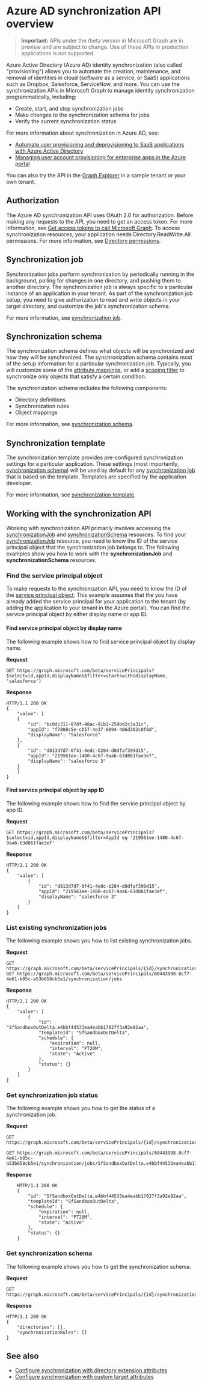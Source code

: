 # Azure AD synchronization API overview

> **Important:** APIs under the /beta version in Microsoft Graph are in preview and are subject to change. Use of these APIs in production applications is not supported.

Azure Active Directory (Azure AD) identity synchronization (also called "provisioning") allows you to automate the creation, maintenance, and removal of identities in cloud (software as a service, or SaaS) applications such as Dropbox, Salesforce, ServiceNow, and more. You can use the synchronization APIs in Microsoft Graph to manage identity synchronization programmatically, including:

- Create, start, and stop synchronization jobs
- Make changes to the synchronization schema for jobs
- Verify the current synchronization status 

For more information about synchronization in Azure AD, see:

* [Automate user provisioning and deprovisioning to SaaS applications with Azure Active Directory](https://docs.microsoft.com/en-us/azure/active-directory/active-directory-saas-app-provisioning)
* [Managing user account provisioning for enterprise apps in the Azure portal](https://docs.microsoft.com/en-us/azure/active-directory/active-directory-enterprise-apps-manage-provisioning)

You can also try the API in the [Graph Explorer](https://developer.microsoft.com/en-us/graph/graph-explorer) in a sample tenant or your own tenant.

## Authorization

The Azure AD synchronization API uses OAuth 2.0 for authorization. Before making any requests to the API, you need to get an access token. For more information, see [Get access tokens to call Microsoft Graph](https://developer.microsoft.com/en-us/graph/docs/concepts/auth_overview). To access synchronization resources, your application needs Directory.ReadWrite.All permissions. For more information, see [Directory permissions](../../../concepts/permissions_reference.md#directory-permissions).

## Synchronization job

Synchronization jobs perform synchronization by periodically running in the background, polling for changes in one directory, and pushing them to another directory. The synchronization job is always specific to a particular instance of an application in your tenant. As part of the synchronization job setup, you need to give authorization to read and write objects in your target directory, and customize the job's synchronization schema.

For more information, see [synchronization job](synchronization_synchronizationjob.md).

## Synchronization schema

The synchronization schema defines what objects will be synchronized and how they will be synchronized. The synchronization schema contains most of the setup information for a particular synchronization job. Typically, you will customize some of the [attribute mappings](synchronization_attributemapping.md), or add a [scoping filter](synchronization_filter.md) to synchronize only objects that satisfy a certain condition.

The synchronization schema includes the following components:

- Directory definitions
- Synchronization rules
- Object mappings

For more information, see [synchronization schema](synchronization_synchronizationschema.md).

## Synchronization template

The synchronization template provides pre-configured synchronization settings for a particular application. These settings (most importantly, [synchronization schema](synchronization_synchronizationschema.md)) will be used by default for any [synchronization job](synchronization_synchronizationjob.md) that is based on the template. Templates are specified by the application developer.

For more information, see [synchronization template](synchronization_synchronizationtemplate.md).

## Working with the synchronization API

Working with synchronization API primarily involves accessing the [synchronizationJob](synchronization_synchronizationjob.md) and [synchronizationSchema](synchronization_synchronizationschema.md) resources. To find your [synchronizationJob](synchronization_synchronizationjob.md) resource, you need to know the ID of the service principal object that the synchronization job belongs to. The following examples show you how to work with the **synchronizationJob** and **synchronizationSchema** resources.

### Find the service principal object

To make requests to the synchronization API, you need to know the ID of the [service principal object](https://docs.microsoft.com/en-us/azure/active-directory/develop/active-directory-dev-glossary#service-principal-object). This example assumes that the you have already added the service principal for your application to the tenant (by adding the application to your tenant in the Azure portal). You can find the service principal object by either display name or app ID.

#### Find service principal object by display name

The following example shows how to find service principal object by display name.

**Request** 

<!-- { "blockType": "ignored" } -->
```http
GET https://graph.microsoft.com/beta/servicePrincipals?$select=id,appId,displayName&$filter=startswith(displayName, 'salesforce')
```

**Response**

<!-- { "blockType": "ignored" } -->
```http
HTTP/1.1 200 OK
{
    "value": [
    {
        "id": "bc0dc311-87df-48ac-91b1-259bd2c3a31c",
        "appId": "f7808c5e-cb57-4e37-8094-406d302c0f8d",
        "displayName": "Salesforce"
    },
    {
        "id": "d813d7d7-0f41-4edc-b284-d0dfaf399d15",
        "appId": "219561ee-1480-4c67-9aa6-63d861fae3ef",
        "displayName": "salesforce 3"
    }
    ]
}
```

#### Find service principal object by app ID

The following example shows how to find the service principal object by app ID.

**Request** 
<!-- { "blockType": "ignored" } -->
```http
GET https://graph.microsoft.com/beta/servicePrincipals?$select=id,appId,displayName&$filter=AppId eq '219561ee-1480-4c67-9aa6-63d861fae3ef'
```

**Response**
<!-- { "blockType": "ignored" } -->
```http
HTTP/1.1 200 OK
{
    "value": [
        {
            "id": "d813d7d7-0f41-4edc-b284-d0dfaf399d15",
            "appId": "219561ee-1480-4c67-9aa6-63d861fae3ef",
            "displayName": "salesforce 3"
        }
    ]
}
```

### List existing synchronization jobs

The following example shows you how to list existing synchronization jobs.

**Request**
<!-- { "blockType": "ignored" } -->
```http
GET https://graph.microsoft.com/beta/servicePrincipals/{id}/synchronization/jobs
GET https://graph.microsoft.com/beta/servicePrincipals/60443998-8cf7-4e61-b05c-a53b658cb5e1/synchronization/jobs
```

**Response**
<!-- { "blockType": "ignored" } -->
```http
HTTP/1.1 200 OK
{
    "value": [
        {
            "id": "SfSandboxOutDelta.e4bbf44533ea4eabb17027f3a92e92aa",
            "templateId": "SfSandboxOutDelta",
            "schedule": {
                "expiration": null,
                "interval": "PT20M",
                "state": "Active"
            },
            "status": {}
        }
    ]
}
```

### Get synchronization job status
The following example shows you how to get the status of a synchronization job.

**Request**
<!-- { "blockType": "ignored" } -->
```http
GET https://graph.microsoft.com/beta/servicePrincipals/{id}/synchronization/jobs/{jobId}

GET https://graph.microsoft.com/beta/servicePrincipals/60443998-8cf7-4e61-b05c-a53b658cb5e1/synchronization/jobs/SfSandboxOutDelta.e4bbf44533ea4eabb17027f3a92e92aa
```

**Response**
<!-- { "blockType": "ignored" } -->
```http
    HTTP/1.1 200 OK
    {
        "id": "SfSandboxOutDelta.e4bbf44533ea4eabb17027f3a92e92aa",
        "templateId": "SfSandboxOutDelta",
        "schedule": {
            "expiration": null,
            "interval": "PT20M",
            "state": "Active"
        },
        "status": {}
    }
```

### Get synchronization schema
The following example shows you how to get the synchronization schema.

**Request**
<!-- { "blockType": "ignored" } -->
```http
GET https://graph.microsoft.com/beta/servicePrincipals/{id}/synchronization/jobs/{jobId}/schema
```

**Response**
<!-- { "blockType": "ignored" } -->
```http
HTTP/1.1 200 OK
{
    "directories": [],
    "synchronizationRules": []
}
```
## See also

* [Configure synchronization with directory extension attributes](../resources/synchronization-configure-with-directory-extension-attributes.md)
* [Configure synchronization with custom target attributes](../resources/synchronization-configure-with-custom-target-attributes.md)



